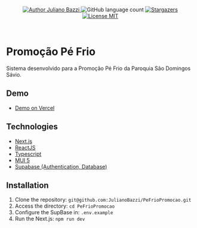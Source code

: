 <br/>

<p align="center">
  <a href="https://github.com/JulianoBazzi">
    <img alt="Author Juliano Bazzi" src="https://img.shields.io/badge/author-Juliano%20Bazzi-%23ffb84d?color=01579b&style=for-the-badge">
  </a>
  <img alt="GitHub language count" src="https://img.shields.io/github/languages/count/JulianoBazzi/PeFrioPromocao?color=01579b&style=for-the-badge">
  <a href="https://github.com/JulianoBazzi/PeFrioPromocao/stargazers">
    <img alt="Stargazers" src="https://img.shields.io/github/stars/JulianoBazzi/PeFrioPromocao?color=01579b&style=for-the-badge">
  </a>
  <a href="https://github.com/JulianoBazzi/PeFrioPromocao/LICENSE.md">
    <img alt="License MIT" src="https://img.shields.io/badge/license-MIT-%2304D361?color=01579b&style=for-the-badge">
  </a>   
</p>

<br/>

# Promoção Pé Frio
Sistema desenvolvido para a Promoção Pé Frio da Paroquia São Domingos Sávio.

## Demo
- [Demo on Vercel](https://pe-frio.vercel.app/)

## Technologies
- [Next.js](https://nextjs.org/)
- [ReactJS](https://reactjs.org/)
- [Typescript](https://www.typescriptlang.org/)
- [MUI 5](https://mui.com/)
- [Supabase (Authentication, Database)](https://supabase.com/)

## Installation

1. Clone the repository: `git@github.com:JulianoBazzi/PeFrioPromocao.git`
2. Access the directory: `cd PeFrioPromocao`
3. Configure the SupBase in: `.env.example`
4. Run the Next.js: `npm run dev`
